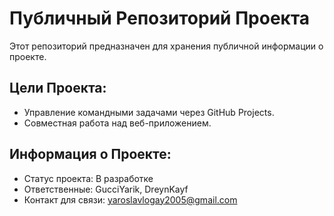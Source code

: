 # Публичный Репозиторий Проекта
Этот репозиторий предназначен для хранения публичной информации о проекте.  
 
## Цели Проекта:
- Управление командными задачами через GitHub Projects.
- Совместная работа над веб-приложением.  
 
## Информация о Проекте:
- Статус проекта: В разработке  
- Ответственные: GucciYarik, DreynKayf
- Контакт для связи: yaroslavlogay2005@gmail.com
